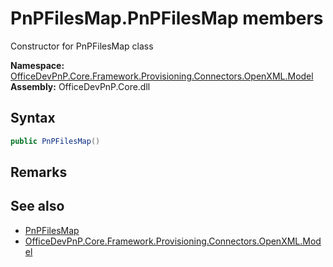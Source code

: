 # PnPFilesMap.PnPFilesMap members 
 Constructor for PnPFilesMap class   

**Namespace:** [OfficeDevPnP.Core.Framework.Provisioning.Connectors.OpenXML.Model](OfficeDevPnP.Core.Framework.Provisioning.Connectors.OpenXML.Model.md)  
**Assembly:** OfficeDevPnP.Core.dll  
## Syntax
```C#
public PnPFilesMap()
```
## Remarks
  
## See also
- [PnPFilesMap](OfficeDevPnP.Core.Framework.Provisioning.Connectors.OpenXML.Model.PnPFilesMap.md)
- [OfficeDevPnP.Core.Framework.Provisioning.Connectors.OpenXML.Model](OfficeDevPnP.Core.Framework.Provisioning.Connectors.OpenXML.Model.md)
